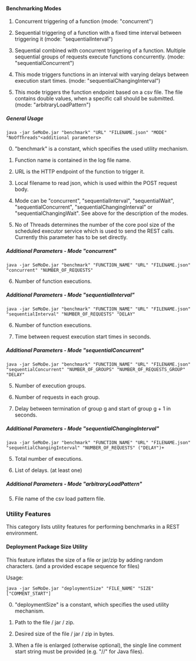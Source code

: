 #### Benchmarking Modes

1. Concurrent triggering of a function (mode: "concurrent")

2. Sequential triggering of a function with a fixed time interval between triggering it (mode: "sequentialInterval")

3. Sequential combined with concurrent triggering of a function. Multiple sequential groups of requests execute functions concurrently. (mode: "sequentialConcurrent")

4. This mode triggers functions in an interval with varying delays between execution start times. (mode: "sequentialChangingInterval")

5. This mode triggers the function endpoint based on a csv file. The file contains double values, when a specific call should be submitted. (mode: "arbitraryLoadPattern")

##### General Usage

```
java -jar SeMoDe.jar "benchmark" "URL" "FILENAME.json" "MODE" "NoOfThreads"<additional parameters>
```

0. "benchmark" is a constant, which specifies the used utility mechanism.

1. Function name is contained in the log file name.

2. URL is the HTTP endpoint of the function to trigger it.

3. Local filename to read json, which is used within the POST request body.

4. Mode can be "concurrent", "sequentialInterval", "sequentialWait", "sequentialConcurrent", "sequentialChangingInterval" or "sequentialChangingWait". See above for the description of the modes.

5. No of Threads determines the number of the core pool size of the scheduled executor service which is used 
to send the REST calls. Currently this parameter has to be set directly.

##### Additional Parameters - Mode "concurrent"

```
java -jar SeMoDe.jar "benchmark" "FUNCTION_NAME" "URL" "FILENAME.json" "concurrent" "NUMBER_OF_REQUESTS"
```  

6. Number of function executions.

##### Additional Parameters - Mode "sequentialInterval"

```
java -jar SeMoDe.jar "benchmark" "FUNCTION_NAME" "URL" "FILENAME.json" "sequentialInterval" "NUMBER_OF_REQUESTS" "DELAY"
```  

6. Number of function executions.

7. Time between request execution start times in seconds.

##### Additional Parameters - Mode "sequentialConcurrent"

```
java -jar SeMoDe.jar "benchmark" "FUNCTION_NAME" "URL" "FILENAME.json" "sequentialConcurrent" "NUMBER_OF_GROUPS" "NUMBER_OF_REQUESTS_GROUP" "DELAY"
```

5. Number of execution groups.

6. Number of requests in each group.

7. Delay between termination of group g and start of group g + 1 in seconds.

##### Additional Parameters - Mode "sequentialChangingInterval"

```
java -jar SeMoDe.jar "benchmark" "FUNCTION_NAME" "URL" "FILENAME.json" "sequentialChangingInterval" "NUMBER_OF_REQUESTS" ("DELAY")+
```

5. Total number of executions.

6. List of delays. (at least one)

##### Additional Parameters - Mode "arbitraryLoadPattern"

5. File name of the csv load pattern file.

### Utility Features

This category lists utility features for performing benchmarks in a REST environment.

#### Deployment Package Size Utility

This feature inflates the size of a file or jar/zip by adding random characters. (and a provided escape sequence for files)

Usage:

```
java -jar SeMoDe.jar "deploymentSize" "FILE_NAME" "SIZE" ["COMMENT_START"]
```

0. "deploymentSize" is a constant, which specifies the used utility mechanism.

1. Path to the file / jar / zip.

2. Desired size of the file / jar / zip in bytes.

3. When a file is enlarged (otherwise optional), the single line comment start string must be provided (e.g. "//" for Java files).
